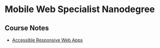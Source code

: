 # Mobile Web Specialist Nanodegree

## Course Notes
- [Accessible Responsive Web Apps](https://james-priest.github.io/udacity-nanodegree-mws/2-accessible-responsive-web-apps.html)
